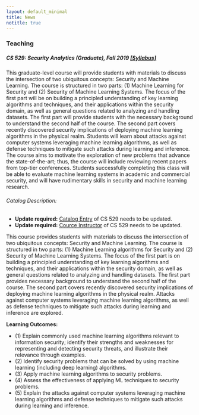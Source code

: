 ```yaml
---
layout: default_minimal
title: News
notitle: true
---
```


### Teaching

##### CS 529: Security Analytics (Graduate), Fall 2019 [[Syllabus]](http://beerkay.github.io/courses/cs529/content/syllabus/CS529.pdf)

This graduate-level course will provide students with materials to discuss the intersection of two ubiquitous concepts: Security and Machine Learning. The course is structured in two parts: (1) Machine Learning for Security and (2) Security of Machine Learning Systems. The focus of the first part will be on building a principled understanding of key learning algorithms and techniques, and their applications within the security domain, as well as general questions related to analyzing and handling datasets. The first part will provide students with the necessary background to understand the second half of the course. The second part covers recently discovered security implications of deploying machine learning algorithms in the physical realm. Students will learn about attacks against computer systems leveraging machine learning algorithms, as well as defense techniques to mitigate such attacks during learning and inference. The course aims to motivate the exploration of new problems that advance the state-of-the-art; thus, the course will include reviewing recent papers from top-tier conferences. Students successfully completing this class will be able to evaluate machine learning systems in academic and commercial security, and will have rudimentary skills in security and machine learning research. 


###### Catalog Description:

- **Update required:** [Catalog Entry](https://selfservice.mypurdue.purdue.edu/prod/bwckctlg.p_disp_course_detail?cat_term_in=202010&subj_code_in=CS&crse_numb_in=52900) of CS 529 needs to be updated.
- **Update required:** [Cource Instructor](https://www.cs.purdue.edu/academic-programs/courses/2019_fall_courses.html) of CS 529 needs to be updated.

This course provides students with materials to discuss the intersection of two ubiquitous concepts: Security and Machine Learning. The course is structured in two parts: (1) Machine Learning algorithms for Security and (2) Security of Machine Learning Systems. The focus of the first part is on building a principled understanding of key learning algorithms and techniques, and their applications within the security domain, as well as general questions related to analyzing and handling datasets. The first part provides necessary background to understand the second half of the course. The second part covers recently discovered security implications of deploying machine learning algorithms in the physical realm. Attacks against computer systems leveraging machine learning algorithms, as well as defense techniques to mitigate such attacks during learning and inference are explored. 


**Learning Outcomes:** 
- (1) Explain commonly used machine learning algorithms relevant to information security; identify their strengths and weaknesses for representing and detecting security threats, and illustrate their relevance through examples. 
- (2) Identify security problems that can be solved by using machine learning (including deep learning) algorithms. 
- (3) Apply machine learning algorithms to security problems. 
- (4) Assess the effectiveness of applying ML techniques to security problems.
- (5) Explain the attacks against computer systems leveraging machine learning algorithms and defense techniques to mitigate such attacks during learning and inference.





